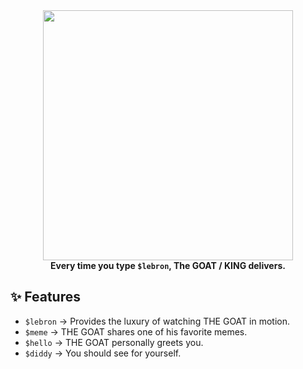 <div align="center">
  <img src="https://media1.tenor.com/m/Dmp05slTR1EAAAAC/lebron-dunk-lebron-james.gif" width="400"/>
  <br>
  <strong>Every time you type <code>$lebron</code>, The GOAT / KING delivers.</strong>
</div>

## ✨ Features
- `$lebron` → Provides the luxury of watching THE GOAT in motion.
- `$meme` → THE GOAT shares one of his favorite memes.
- `$hello` → THE GOAT personally greets you.
- `$diddy` → You should see for yourself.
